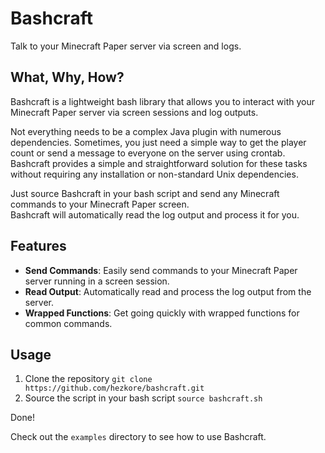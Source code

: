 # Bashcraft

Talk to your Minecraft Paper server via screen and logs.

## What, Why, How?

Bashcraft is a lightweight bash library that allows you to interact with your Minecraft Paper server via screen sessions and log outputs.

Not everything needs to be a complex Java plugin with numerous dependencies. Sometimes, you just need a simple way to get the player count or send a message to everyone on the server using crontab. Bashcraft provides a simple and straightforward solution for these tasks without requiring any installation or non-standard Unix dependencies.

Just source Bashcraft in your bash script and send any Minecraft commands to your Minecraft Paper screen.\
Bashcraft will automatically read the log output and process it for you.

## Features
* **Send Commands**: Easily send commands to your Minecraft Paper server running in a screen session.
* **Read Output**: Automatically read and process the log output from the server.
* **Wrapped Functions**: Get going quickly with wrapped functions for common commands.

## Usage
1. Clone the repository `git clone https://github.com/hezkore/bashcraft.git`
2. Source the script in your bash script `source bashcraft.sh`

Done!

Check out the `examples` directory to see how to use Bashcraft.